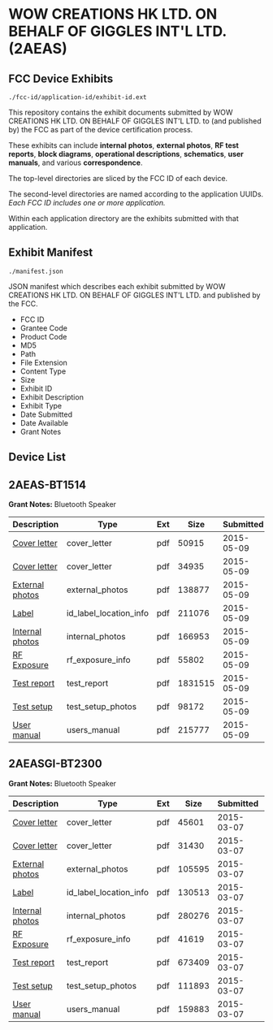 # WOW CREATIONS HK LTD. ON BEHALF OF GIGGLES INT'L LTD. (2AEAS)
## FCC Device Exhibits

```
./fcc-id/application-id/exhibit-id.ext
```

This repository contains the exhibit documents submitted by WOW CREATIONS HK LTD. ON BEHALF OF GIGGLES INT'L LTD. to (and published by) the FCC as part of the device certification process.

These exhibits can include **internal photos**, **external photos**, **RF test reports**, **block diagrams**, **operational descriptions**, **schematics**, **user manuals**, and various **correspondence**.

The top-level directories are sliced by the FCC ID of each device.

The second-level directories are named according to the application UUIDs. *Each FCC ID includes one or more application.*

Within each application directory are the exhibits submitted with that application. 

## Exhibit Manifest

```
./manifest.json
```

JSON manifest which describes each exhibit submitted by WOW CREATIONS HK LTD. ON BEHALF OF GIGGLES INT'L LTD. and published by the FCC.

- FCC ID
- Grantee Code
- Product Code
- MD5
- Path
- File Extension
- Content Type
- Size
- Exhibit ID
- Exhibit Description
- Exhibit Type
- Date Submitted
- Date Available
- Grant Notes

## Device List
## 2AEAS-BT1514
**Grant Notes:** Bluetooth Speaker

| Description | Type | Ext | Size | Submitted | Available |
| ----------- | ---- | --- | ---- | --------- | --------- |
| [Cover letter](2AEAS-BT1514/f7535a02905468ea04f3dc66d6bfac32/2608406.pdf) | cover_letter | pdf | 50915 | 2015-05-09 | 2015-05-09 |
| [Cover letter](2AEAS-BT1514/f7535a02905468ea04f3dc66d6bfac32/2608407.pdf) | cover_letter | pdf | 34935 | 2015-05-09 | 2015-05-09 |
| [External photos](2AEAS-BT1514/f7535a02905468ea04f3dc66d6bfac32/2608408.pdf) | external_photos | pdf | 138877 | 2015-05-09 | 2015-05-09 |
| [Label](2AEAS-BT1514/f7535a02905468ea04f3dc66d6bfac32/2608409.pdf) | id_label_location_info | pdf | 211076 | 2015-05-09 | 2015-05-09 |
| [Internal photos](2AEAS-BT1514/f7535a02905468ea04f3dc66d6bfac32/2608410.pdf) | internal_photos | pdf | 166953 | 2015-05-09 | 2015-05-09 |
| [RF Exposure](2AEAS-BT1514/f7535a02905468ea04f3dc66d6bfac32/2608412.pdf) | rf_exposure_info | pdf | 55802 | 2015-05-09 | 2015-05-09 |
| [Test report](2AEAS-BT1514/f7535a02905468ea04f3dc66d6bfac32/2608414.pdf) | test_report | pdf | 1831515 | 2015-05-09 | 2015-05-09 |
| [Test setup](2AEAS-BT1514/f7535a02905468ea04f3dc66d6bfac32/2608415.pdf) | test_setup_photos | pdf | 98172 | 2015-05-09 | 2015-05-09 |
| [User manual](2AEAS-BT1514/f7535a02905468ea04f3dc66d6bfac32/2608416.pdf) | users_manual | pdf | 215777 | 2015-05-09 | 2015-05-09 |
## 2AEASGI-BT2300
**Grant Notes:** Bluetooth Speaker

| Description | Type | Ext | Size | Submitted | Available |
| ----------- | ---- | --- | ---- | --------- | --------- |
| [Cover letter](2AEASGI-BT2300/c0ce03fd4cc59789199495d8467d0c97/2550193.pdf) | cover_letter | pdf | 45601 | 2015-03-07 | 2015-03-07 |
| [Cover letter](2AEASGI-BT2300/c0ce03fd4cc59789199495d8467d0c97/2550194.pdf) | cover_letter | pdf | 31430 | 2015-03-07 | 2015-03-07 |
| [External photos](2AEASGI-BT2300/c0ce03fd4cc59789199495d8467d0c97/2550195.pdf) | external_photos | pdf | 105595 | 2015-03-07 | 2015-03-07 |
| [Label](2AEASGI-BT2300/c0ce03fd4cc59789199495d8467d0c97/2550196.pdf) | id_label_location_info | pdf | 130513 | 2015-03-07 | 2015-03-07 |
| [Internal photos](2AEASGI-BT2300/c0ce03fd4cc59789199495d8467d0c97/2550197.pdf) | internal_photos | pdf | 280276 | 2015-03-07 | 2015-03-07 |
| [RF Exposure](2AEASGI-BT2300/c0ce03fd4cc59789199495d8467d0c97/2550199.pdf) | rf_exposure_info | pdf | 41619 | 2015-03-07 | 2015-03-07 |
| [Test report](2AEASGI-BT2300/c0ce03fd4cc59789199495d8467d0c97/2550201.pdf) | test_report | pdf | 673409 | 2015-03-07 | 2015-03-07 |
| [Test setup](2AEASGI-BT2300/c0ce03fd4cc59789199495d8467d0c97/2550202.pdf) | test_setup_photos | pdf | 111893 | 2015-03-07 | 2015-03-07 |
| [User manual](2AEASGI-BT2300/c0ce03fd4cc59789199495d8467d0c97/2550203.pdf) | users_manual | pdf | 159883 | 2015-03-07 | 2015-03-07 |

